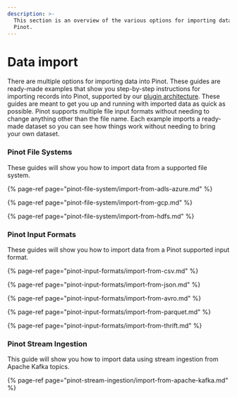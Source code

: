 ```yaml
---
description: >-
  This section is an overview of the various options for importing data into
  Pinot.
---
```


# Data import

There are multiple options for importing data into Pinot. These guides are ready-made examples that show you step-by-step instructions for importing records into Pinot, supported by our [plugin architecture](../../plugins/plugin-architecture.md). These guides are meant to get you up and running with imported data as quick as possible. Pinot supports multiple file input formats without needing to change anything other than the file name. Each example imports a ready-made dataset so you can see how things work without needing to bring your own dataset.

### Pinot File Systems

These guides will show you how to import data from a supported file system.

{% page-ref page="pinot-file-system/import-from-adls-azure.md" %}

{% page-ref page="pinot-file-system/import-from-gcp.md" %}

{% page-ref page="pinot-file-system/import-from-hdfs.md" %}

### Pinot Input Formats

These guides will show you how to import data from a Pinot supported input format.

{% page-ref page="pinot-input-formats/import-from-csv.md" %}

{% page-ref page="pinot-input-formats/import-from-json.md" %}

{% page-ref page="pinot-input-formats/import-from-avro.md" %}

{% page-ref page="pinot-input-formats/import-from-parquet.md" %}

{% page-ref page="pinot-input-formats/import-from-thrift.md" %}

### Pinot Stream Ingestion

This guide will show you how to import data using stream ingestion from Apache Kafka topics.

{% page-ref page="pinot-stream-ingestion/import-from-apache-kafka.md" %}



